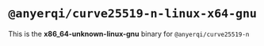 # `@anyerqi/curve25519-n-linux-x64-gnu`

This is the **x86_64-unknown-linux-gnu** binary for `@anyerqi/curve25519-n`
